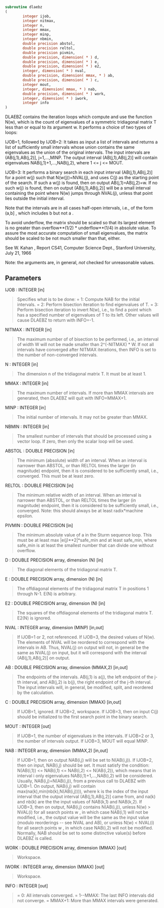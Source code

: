 ```fortran
subroutine dlaebz
(
        integer ijob,
        integer nitmax,
        integer n,
        integer mmax,
        integer minp,
        integer nbmin,
        double precision abstol,
        double precision reltol,
        double precision pivmin,
        double precision, dimension( * ) d,
        double precision, dimension( * ) e,
        double precision, dimension( * ) e2,
        integer, dimension( * ) nval,
        double precision, dimension( mmax, * ) ab,
        double precision, dimension( * ) c,
        integer mout,
        integer, dimension( mmax, * ) nab,
        double precision, dimension( * ) work,
        integer, dimension( * ) iwork,
        integer info
)
```

DLAEBZ contains the iteration loops which compute and use the
function N(w), which is the count of eigenvalues of a symmetric
tridiagonal matrix T less than or equal to its argument  w.  It
performs a choice of two types of loops:

IJOB=1, followed by
IJOB=2: It takes as input a list of intervals and returns a list of
sufficiently small intervals whose union contains the same
eigenvalues as the union of the original intervals.
The input intervals are (AB(j,1),AB(j,2)], j=1,...,MINP.
The output interval (AB(j,1),AB(j,2)] will contain
eigenvalues NAB(j,1)+1,...,NAB(j,2), where 1 <= j <= MOUT.

IJOB=3: It performs a binary search in each input interval
(AB(j,1),AB(j,2)] for a point  w(j)  such that
N(w(j))=NVAL(j), and uses  C(j)  as the starting point of
the search.  If such a w(j) is found, then on output
AB(j,1)=AB(j,2)=w.  If no such w(j) is found, then on output
(AB(j,1),AB(j,2)] will be a small interval containing the
point where N(w) jumps through NVAL(j), unless that point
lies outside the initial interval.

Note that the intervals are in all cases half-open intervals,
i.e., of the form  (a,b] , which includes  b  but not  a .

To avoid underflow, the matrix should be scaled so that its largest
element is no greater than  overflow**(1/2) * underflow**(1/4)
in absolute value.  To assure the most accurate computation
of small eigenvalues, the matrix should be scaled to be
not much smaller than that, either.

See W. Kahan , Report CS41, Computer Science Dept., Stanford
University, July 21, 1966

Note: the arguments are, in general, *not* checked for unreasonable
values.

## Parameters
IJOB : INTEGER [in]
> Specifies what is to be done:
> = 1:  Compute NAB for the initial intervals.
> = 2:  Perform bisection iteration to find eigenvalues of T.
> = 3:  Perform bisection iteration to invert N(w), i.e.,
> to find a point which has a specified number of
> eigenvalues of T to its left.
> Other values will cause DLAEBZ to return with INFO=-1.

NITMAX : INTEGER [in]
> The maximum number of  of bisection to be
> performed, i.e., an interval of width W will not be made
> smaller than 2^(-NITMAX) * W.  If not all intervals
> have converged after NITMAX iterations, then INFO is set
> to the number of non-converged intervals.

N : INTEGER [in]
> The dimension n of the tridiagonal matrix T.  It must be at
> least 1.

MMAX : INTEGER [in]
> The maximum number of intervals.  If more than MMAX intervals
> are generated, then DLAEBZ will quit with INFO=MMAX+1.

MINP : INTEGER [in]
> The initial number of intervals.  It may not be greater than
> MMAX.

NBMIN : INTEGER [in]
> The smallest number of intervals that should be processed
> using a vector loop.  If zero, then only the scalar loop
> will be used.

ABSTOL : DOUBLE PRECISION [in]
> The minimum (absolute) width of an interval.  When an
> interval is narrower than ABSTOL, or than RELTOL times the
> larger (in magnitude) endpoint, then it is considered to be
> sufficiently small, i.e., converged.  This must be at least
> zero.

RELTOL : DOUBLE PRECISION [in]
> The minimum relative width of an interval.  When an interval
> is narrower than ABSTOL, or than RELTOL times the larger (in
> magnitude) endpoint, then it is considered to be
> sufficiently small, i.e., converged.  Note: this should
> always be at least radix*machine epsilon.

PIVMIN : DOUBLE PRECISION [in]
> The minimum absolute value of a  in the Sturm
> sequence loop.
> This must be at least  max |e(j)**2|*safe_min  and at
> least safe_min, where safe_min is at least
> the smallest number that can divide one without overflow.

D : DOUBLE PRECISION array, dimension (N) [in]
> The diagonal elements of the tridiagonal matrix T.

E : DOUBLE PRECISION array, dimension (N) [in]
> The offdiagonal elements of the tridiagonal matrix T in
> positions 1 through N-1.  E(N) is arbitrary.

E2 : DOUBLE PRECISION array, dimension (N) [in]
> The squares of the offdiagonal elements of the tridiagonal
> matrix T.  E2(N) is ignored.

NVAL : INTEGER array, dimension (MINP) [in,out]
> If IJOB=1 or 2, not referenced.
> If IJOB=3, the desired values of N(w).  The elements of NVAL
> will be reordered to correspond with the intervals in AB.
> Thus, NVAL(j) on output will not, in general be the same as
> NVAL(j) on input, but it will correspond with the interval
> (AB(j,1),AB(j,2)] on output.

AB : DOUBLE PRECISION array, dimension (MMAX,2) [in,out]
> The endpoints of the intervals.  AB(j,1) is  a(j), the left
> endpoint of the j-th interval, and AB(j,2) is b(j), the
> right endpoint of the j-th interval.  The input intervals
> will, in general, be modified, split, and reordered by the
> calculation.

C : DOUBLE PRECISION array, dimension (MMAX) [in,out]
> If IJOB=1, ignored.
> If IJOB=2, workspace.
> If IJOB=3, then on input C(j) should be initialized to the
> first search point in the binary search.

MOUT : INTEGER [out]
> If IJOB=1, the number of eigenvalues in the intervals.
> If IJOB=2 or 3, the number of intervals output.
> If IJOB=3, MOUT will equal MINP.

NAB : INTEGER array, dimension (MMAX,2) [in,out]
> If IJOB=1, then on output NAB(i,j) will be set to N(AB(i,j)).
> If IJOB=2, then on input, NAB(i,j) should be set.  It must
> satisfy the condition:
> N(AB(i,1)) <= NAB(i,1) <= NAB(i,2) <= N(AB(i,2)),
> which means that in interval i only eigenvalues
> NAB(i,1)+1,...,NAB(i,2) will be considered.  Usually,
> NAB(i,j)=N(AB(i,j)), from a previous call to DLAEBZ with
> IJOB=1.
> On output, NAB(i,j) will contain
> max(na(k),min(nb(k),N(AB(i,j)))), where k is the index of
> the input interval that the output interval
> (AB(j,1),AB(j,2)] came from, and na(k) and nb(k) are the
> the input values of NAB(k,1) and NAB(k,2).
> If IJOB=3, then on output, NAB(i,j) contains N(AB(i,j)),
> unless N(w) > NVAL(i) for all search points  w , in which
> case NAB(i,1) will not be modified, i.e., the output
> value will be the same as the input value (modulo
> reorderings -- see NVAL and AB), or unless N(w) < NVAL(i)
> for all search points  w , in which case NAB(i,2) will
> not be modified.  Normally, NAB should be set to some
> distinctive value(s) before DLAEBZ is called.

WORK : DOUBLE PRECISION array, dimension (MMAX) [out]
> Workspace.

IWORK : INTEGER array, dimension (MMAX) [out]
> Workspace.

INFO : INTEGER [out]
> = 0:       All intervals converged.
> = 1--MMAX: The last INFO intervals did not converge.
> = MMAX+1:  More than MMAX intervals were generated.
